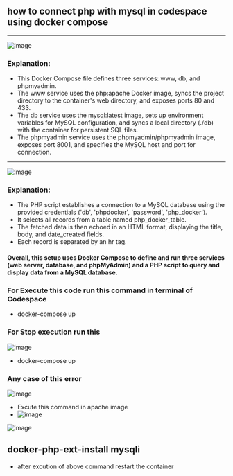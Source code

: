 ## how to connect php with mysql in codespace using docker compose

<hr>

![image](https://github.com/Abidali08/MYSQL_PHP_DOCKER/assets/49807758/b49f5052-0542-4901-bcee-bb28e2fc52df)

### Explanation:

- This Docker Compose file defines three services: www, db, and phpmyadmin.
- The www service uses the php:apache Docker image, syncs the project directory to the container's web directory, and exposes ports 80 and 433.
- The db service uses the mysql:latest image, sets up environment variables for MySQL configuration, and syncs a local directory (./db) with the container for persistent SQL files.
- The phpmyadmin service uses the phpmyadmin/phpmyadmin image, exposes port 8001, and specifies the MySQL host and port for connection.


<hr>

![image](https://github.com/Abidali08/MYSQL_PHP_DOCKER/assets/49807758/19dd3627-e72c-45f4-845b-e33e6eb5b5dd)

### Explanation:

- The PHP script establishes a connection to a MySQL database using the provided credentials ('db', 'phpdocker', 'password', 'php_docker').
- It selects all records from a table named php_docker_table.
- The fetched data is then echoed in an HTML format, displaying the title, body, and date_created fields.
- Each record is separated by an hr tag.

#### Overall, this setup uses Docker Compose to define and run three services (web server, database, and phpMyAdmin) and a PHP script to query and display data from a MySQL database.

### For Execute this code run this command in terminal of Codespace
- docker-compose up

### For Stop execution run this
![image](https://github.com/Abidali08/MYSQL_PHP_DOCKER/assets/49807758/2606099f-ded3-40e1-bd5c-42655867f687)

- docker-compose up

### Any case of this error 

![image](https://github.com/Abidali08/MYSQL_PHP_DOCKER/assets/49807758/5296a7f0-b838-4bc9-911e-7949201c06bf)

- Excute this command in apache image
- ![image](https://github.com/Abidali08/MYSQL_PHP_DOCKER/assets/49807758/efc7578a-41a4-4e31-957a-6f5b20ba338a)

![image](https://github.com/Abidali08/MYSQL_PHP_DOCKER/assets/49807758/31bc723f-a76e-49d6-a92c-8dd6574e872a)

  ## docker-php-ext-install mysqli
  

  - after excution of above command restart the container 
